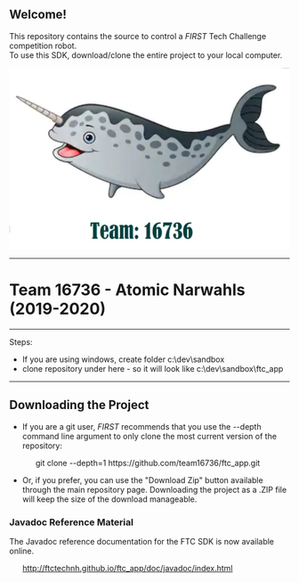 ## Welcome!
This repository contains the source to control a *FIRST* Tech Challenge competition robot.  
To use this SDK, download/clone the entire project to your local computer.

![Team 16736](ftc_logo_16736.jpg)

**************************************************************************************
# Team 16736 - Atomic Narwahls (2019-2020)
**************************************************************************************

Steps:
 * If you are using windows, create folder c:\dev\sandbox
 * clone repository under here - so it will look like c:\dev\sandbox\ftc_app

**************************************************************************************

## Downloading the Project
* If you are a git user, *FIRST* recommends that you use the --depth command line argument to only clone the most current version of the repository:

<p>&nbsp;&nbsp;&nbsp;&nbsp;&nbsp;&nbsp;&nbsp;&nbsp;&nbsp;&nbsp;&nbsp;&nbsp;git clone --depth=1 https://github.com/team16736/ftc_app.git</p>

* Or, if you prefer, you can use the "Download Zip" button available through the main repository page.  Downloading the project as a .ZIP file will keep the size of the download manageable.

### Javadoc Reference Material
The Javadoc reference documentation for the FTC SDK is now available online.  

&nbsp;&nbsp;&nbsp;&nbsp;&nbsp;&nbsp;http://ftctechnh.github.io/ftc_app/doc/javadoc/index.html    
